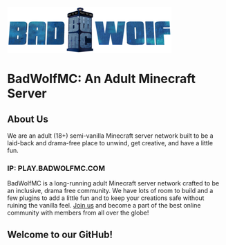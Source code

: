 ![BadWolfMC Logo](https://github.com/BadWolfMC/.github/blob/main/BadWolfMCLogo_380x107.png?raw=true)
# BadWolfMC: An Adult Minecraft Server

## About Us

We are an adult (18+) semi-vanilla Minecraft server network built to be a laid-back and drama-free place to unwind, get creative, and have a little fun.

### IP: PLAY.BADWOLFMC.COM

BadWolfMC is a long-running adult Minecraft server network crafted to be an inclusive, drama free community. We have lots of room to build and a few plugins to add a little fun and to keep your creations safe without ruining the vanilla feel. [Join us](https://www.badwolfmc.com) and become a part of the best online community with members from all over the globe!

## Welcome to our GitHub!
